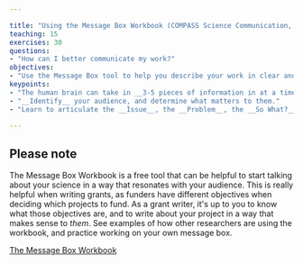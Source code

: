 ```yaml
---

title: "Using the Message Box Workbook (COMPASS Science Communication, Inc. (2017)"
teaching: 15
exercises: 30
questions:
- "How can I better communicate my work?"
objectives:
- "Use the Message Box tool to help you describe your work in clear and concise points that are most relevant to your chosen audience."
keypoints:
- "The human brain can take in __3-5 pieces of information in at a time__."
- "__Identify__ your audience, and determine what matters to them."
- "Learn to articulate the __Issue__, the __Problem__, the __So What?__, __Solutions__, and __Benefits__ in your work."

---
```


## Please note

The Message Box Workbook is a free tool that can be helpful to start talking about your science in a way that resonates with your audience. This is really helpful when writing grants, as funders have different objectives when deciding which projects to fund. As a grant writer, it's up to you to know what those objectives are, and to write about your project in a way that makes sense to _them_. See examples of how other researchers are using the workbook, and practice working on your own message box.

[The Message Box Workbook](https://www.compassscicomm.org/leadership-development/the-message-box/)
